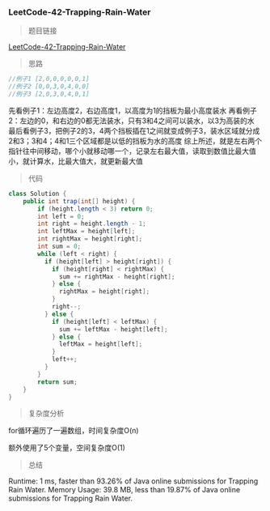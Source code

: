 ### LeetCode-42-Trapping-Rain-Water

> 题目链接

[LeetCode-42-Trapping-Rain-Water](https://leetcode.com/problems/trapping-rain-water/)

> 思路

```java
//例子1 [2,0,0,0,0,0,1]
//例子2 [0,0,3,0,4,0,0]
//例子3 [2,0,3,0,4,0,1]
```
先看例子1：左边高度2，右边高度1，以高度为1的挡板为最小高度装水
再看例子2：左边的0，和右边的0都无法装水，只有3和4之间可以装水，以3为高装的水
最后看例子3，把例子2的3，4两个挡板插在1之间就变成例子3，装水区域就分成2和3；3和4；4和1三个区域都是以低的挡板为水的高度
综上所述，就是左右两个指针往中间移动，哪个小就移动哪一个，记录左右最大值，读取到数值比最大值小，就计算水，比最大值大，就更新最大值

> 代码

```java
class Solution {
    public int trap(int[] height) {
        if (height.length < 3) return 0;
        int left = 0;
        int right = height.length - 1;
        int leftMax = height[left];
        int rightMax = height[right];
        int sum = 0;
        while (left < right) {
          if (height[left] > height[right]) {
            if (height[right] < rightMax) {
              sum += rightMax - height[right];
            } else {
              rightMax = height[right];
            }
            right--;
          } else {
            if (height[left] < leftMax) {
              sum += leftMax - height[left];
            } else {
              leftMax = height[left];
            }
            left++;
          }
        }
        return sum;
    }
}
```

> 复杂度分析

for循环遍历了一遍数组，时间复杂度O(n)

额外使用了5个变量，空间复杂度O(1)

> 总结

Runtime: 1 ms, faster than 93.26% of Java online submissions for Trapping Rain Water.
Memory Usage: 39.8 MB, less than 19.87% of Java online submissions for Trapping Rain Water.
